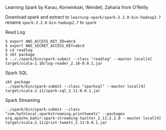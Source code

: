Learning Spark by Karau, Konwinkski, Wendell, Zaharia from O'Reilly

Download spark and extract to `learning-spark/spark-2.2.0-bin-hadoop2.7` rename `spark-2.2.0-bin-hadoop2.7` to `spark`

Read Log
~~~~
$ export AWS_ACCESS_KEY_ID=abcd
$ export AWS_SECRET_ACCESS_KEY=abcd
$ cd readlog
$ sbt package
$ .././spark/bin/spark-submit --class "readlog" --master local[4] target/scala-2.10/log-reader_2.10-0.0.1.jar
~~~~

Spark SQL
~~~~
sbt package
../spark/bin/spark-submit --class "sparksql" --master local[4] target/scala-2.11/spark-sql_2.11-0.0.1.jar
~~~~


Spark Streaming
~~~~
../spark/bin/spark-submit --class "com.hyfnlocal.sparkstreaming.printtweets" --packages org.apache.bahir:spark-streaming-twitter_2.11:2.2.0 --master local[4] target/scala-2.11/print-tweets_2.11-0.0.1.jar
~~~~